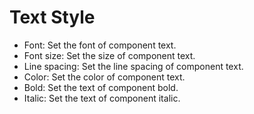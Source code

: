 # Text Style

  - Font: Set the font of component text.
  - Font size: Set the size of component text.
  - Line spacing: Set the line spacing of component text.
  - Color: Set the color of component text.
  - Bold: Set the text of component bold.
  - Italic: Set the text of component italic.